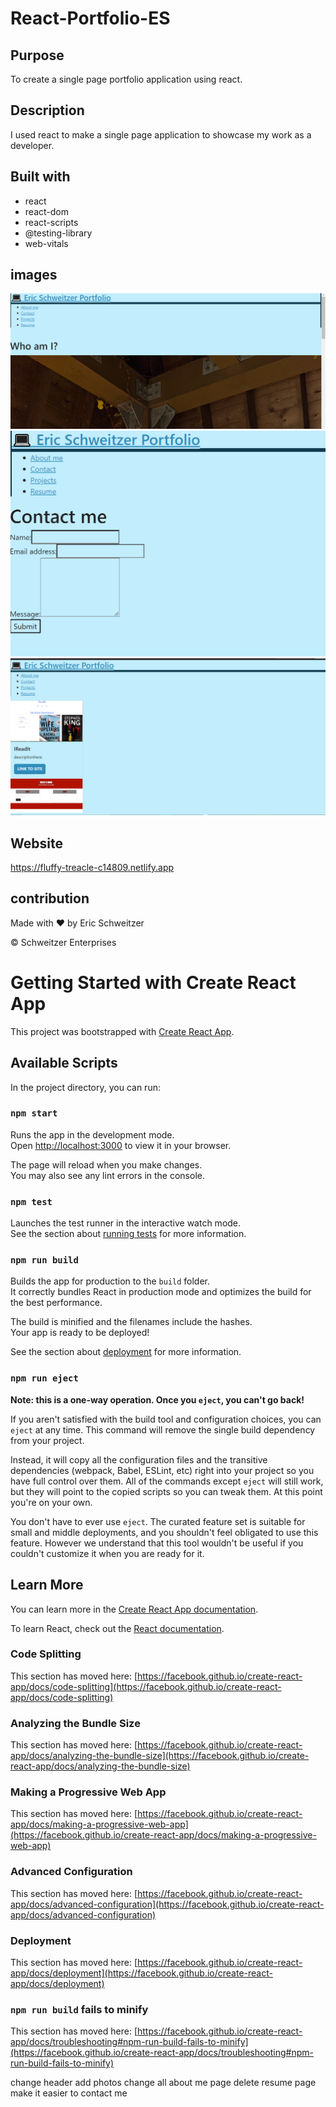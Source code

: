 # React-Portfolio-ES

## Purpose
To create a single page portfolio application using react. 

## Description
I used react to make a single page application to showcase my work as a developer.

## Built with
* react
* react-dom
* react-scripts
* @testing-library
* web-vitals

## images

![](./src/assets/cover/Screenshot%202022-10-28%20184024.png)
![](./src/assets/cover/Screenshot%202022-10-28%20184032.png)
![](./src/assets/cover/Screenshot%202022-10-28%20184037.png)


## Website
https://fluffy-treacle-c14809.netlify.app

## contribution
Made with ❤️ by Eric Schweitzer

&copy; Schweitzer Enterprises


<!-- ================================================================================
For each project you feature in your portfolio, you should include the following:

An image of the deployed application (either a GIF or a screenshot)
The title of the project
A link to the deployed application
A link to the corresponding GitHub repository

links to projects

https://ers206.github.io/original-portfolio/
https://ers206.github.io/password-generator/
 https://ers206.github.io/daily-planner-eric/
 https://oceanlatte.github.io/booze-n-binge/ -->

<!-- https://immense-ravine-74376.herokuapp.com/ -->

 <!-- https://github.com/ers206/e-commerce-backend.git  -->


<!-- use code from photo-port also make a photo site with my photos or a page with photos  -->






# Getting Started with Create React App

This project was bootstrapped with [Create React App](https://github.com/facebook/create-react-app).

## Available Scripts

In the project directory, you can run:

### `npm start`

Runs the app in the development mode.\
Open [http://localhost:3000](http://localhost:3000) to view it in your browser.

The page will reload when you make changes.\
You may also see any lint errors in the console.

### `npm test`

Launches the test runner in the interactive watch mode.\
See the section about [running tests](https://facebook.github.io/create-react-app/docs/running-tests) for more information.

### `npm run build`

Builds the app for production to the `build` folder.\
It correctly bundles React in production mode and optimizes the build for the best performance.

The build is minified and the filenames include the hashes.\
Your app is ready to be deployed!

See the section about [deployment](https://facebook.github.io/create-react-app/docs/deployment) for more information.

### `npm run eject`

**Note: this is a one-way operation. Once you `eject`, you can't go back!**

If you aren't satisfied with the build tool and configuration choices, you can `eject` at any time. This command will remove the single build dependency from your project.

Instead, it will copy all the configuration files and the transitive dependencies (webpack, Babel, ESLint, etc) right into your project so you have full control over them. All of the commands except `eject` will still work, but they will point to the copied scripts so you can tweak them. At this point you're on your own.

You don't have to ever use `eject`. The curated feature set is suitable for small and middle deployments, and you shouldn't feel obligated to use this feature. However we understand that this tool wouldn't be useful if you couldn't customize it when you are ready for it.

## Learn More

You can learn more in the [Create React App documentation](https://facebook.github.io/create-react-app/docs/getting-started).

To learn React, check out the [React documentation](https://reactjs.org/).

### Code Splitting

This section has moved here: [https://facebook.github.io/create-react-app/docs/code-splitting](https://facebook.github.io/create-react-app/docs/code-splitting)

### Analyzing the Bundle Size

This section has moved here: [https://facebook.github.io/create-react-app/docs/analyzing-the-bundle-size](https://facebook.github.io/create-react-app/docs/analyzing-the-bundle-size)

### Making a Progressive Web App

This section has moved here: [https://facebook.github.io/create-react-app/docs/making-a-progressive-web-app](https://facebook.github.io/create-react-app/docs/making-a-progressive-web-app)

### Advanced Configuration

This section has moved here: [https://facebook.github.io/create-react-app/docs/advanced-configuration](https://facebook.github.io/create-react-app/docs/advanced-configuration)

### Deployment

This section has moved here: [https://facebook.github.io/create-react-app/docs/deployment](https://facebook.github.io/create-react-app/docs/deployment)

### `npm run build` fails to minify

This section has moved here: [https://facebook.github.io/create-react-app/docs/troubleshooting#npm-run-build-fails-to-minify](https://facebook.github.io/create-react-app/docs/troubleshooting#npm-run-build-fails-to-minify)


change header add photos change all about me page delete resume page make it easier to contact me 
